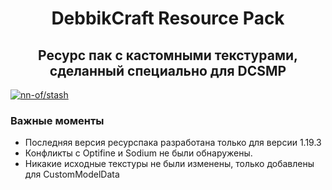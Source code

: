 <p align="center">
    <h1 align="center">DebbikCraft Resource Pack</h1>
    <h2 align="center">Ресурс пак с кастомными текстурами, сделанный специально для DCSMP</h2>
</p>

[![nn-of/stash](https://user-images.githubusercontent.com/58265507/223539731-b6462caa-6d57-4c07-b242-67cebb6f1af5.png)](http://localhost:3000/stash/testProject)

### Важные моменты
- Последняя версия ресурспака разработана только для версии 1.19.3
- Конфликты с Optifine и Sodium не были обнаружены.
- Никакие исходные текстуры не были изменены, только добавлены для CustomModelData
